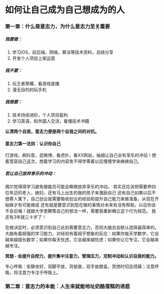 # 如何让自己成为自己想成为的人
### 第一章：什么是意志力，为什么意志力至关重要

##### 我要做：
1. 学习iOS，前后端，网络，算法等技术资料，总结分享
2. 开发个人项目上架运营

##### 我不要：
1. 玩王者荣耀，看游戏直播
2. 漫无目的的玩手机

##### 我想要：
1. 技术持续进阶，个人项目盈利
2. 学习英语，和外国人交流，看懂技术书籍

**认清两个自我，意志力便是两个自我之间的对抗。**

#### 意志力第一法则：认识你自己
打游戏，刷抖音，逛微博，看虎扑，看XX网站，抽烟让自己会有享乐的冲动！想着宽容自己这次，想着学习的内容舍不得学等着以后慢慢学来麻痹自己。

##### 若让自己放弃享乐的冲动：
偶尔觉得得学习避免被裁员可能会略微放弃享乐的冲动。
其实还应该把需要养四位年迈的老人，媳妇，还有马上出生的我的孩子来激励自己
还有自己如果以后不想寄人篱下，自己创业就需要吸收创业的经验和提升自己能力来做准备，从现在开始做才有可能做成
还有就是要意识到现在做的事情对未来有没有帮助，以后你会不会后悔！就跟大学里鞭策自己的想法一样，需要我重新确立这个行为规范。
我还有3年就三十岁了！

在做决定时，必须意识到自己此刻需要意志力，否则大脑总会默认选择最简单的。大脑有着超强的学习能力，对经验有着超乎想象的反应：如果你每天学数学，它会越来越擅长数学；如果你每天忧虑，它会越来越忧虑；如果你让它专注，它会越来越专注。

**冥想 - 会提升自控力，提升集中注意力，管理压力，克制冲动和认识自我的能力。**

专心呼吸：安静坐好，双脚平放，背挺直，双手放膝盖，冥想时切忌烦躁；注意呼吸，将注意力专注于呼吸上。

### 第二章：意志力的本能：人生来就能地址奶酪蛋糕的诱惑



